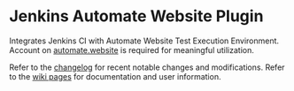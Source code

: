# Jenkins Automate Website Plugin
Integrates Jenkins CI with Automate Website Test Execution Environment.
Account on [automate.website] is required for meaningful utilization.

Refer to the [changelog] for recent notable changes and modifications.
Refer to the [wiki pages] for documentation and user information.

[automate.website]: https://automate.website
[changelog]: CHANGELOG.md
[wiki pages]: https://github.com/automate-website/jenkins-plugin/wiki/Jenkins-Automate-Website-Plugin